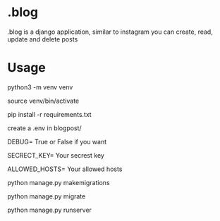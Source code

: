 # .blog
.blog is a django application, similar to instagram you can create, read, update and delete posts

# Usage

python3 -m venv venv

source venv/bin/activate

pip install -r requirements.txt

create a .env in blogpost/

DEBUG= True or False if you want 

SECRECT_KEY= Your secrest key

ALLOWED_HOSTS= Your allowed hosts

python manage.py makemigrations

python manage.py migrate

python manage.py runserver
